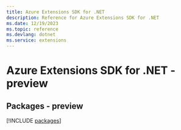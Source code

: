 ```yaml
---
title: Azure Extensions SDK for .NET
description: Reference for Azure Extensions SDK for .NET
ms.date: 12/19/2023
ms.topic: reference
ms.devlang: dotnet
ms.service: extensions
---
```

# Azure Extensions SDK for .NET - preview
## Packages - preview
[!INCLUDE [packages](extensions-index.md)]